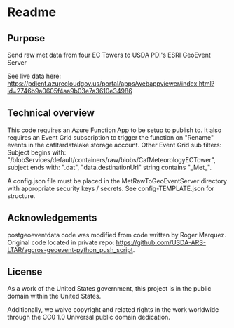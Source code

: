 # Readme

## Purpose

Send raw met data from four EC Towers to USDA PDI's ESRI GeoEvent Server

See live data here: https://pdient.azurecloudgov.us/portal/apps/webappviewer/index.html?id=2746b9a0605f4aa9b03e7a3610e34986

## Technical overview

This code requires an Azure Function App to be setup to publish to. It also requires an Event Grid subscription to trigger the function on "Rename" events in the cafltardatalake storage account. Other Event Grid sub filters: Subject begins with: "/blobServices/default/containers/raw/blobs/CafMeteorologyECTower", subject ends with: ".dat", "data.destinationUrl" string contains "\_Met\_".

A config.json file must be placed in the MetRawToGeoEventServer directory with appropriate security keys / secrets. See config-TEMPLATE.json for structure.

## Acknowledgements

postgeoeventdata code was modified from code written by Roger Marquez. Original code located in private repo: https://github.com/USDA-ARS-LTAR/agcros-geoevent-python_push_script.

## License

As a work of the United States government, this project is in the public domain within the United States.

Additionally, we waive copyright and related rights in the work worldwide through the CC0 1.0 Universal public domain dedication.
